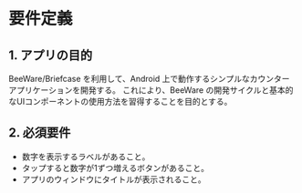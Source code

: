 # 要件定義

## 1. アプリの目的

BeeWare/Briefcase を利用して、Android 上で動作するシンプルなカウンターアプリケーションを開発する。
これにより、BeeWare の開発サイクルと基本的なUIコンポーネントの使用方法を習得することを目的とする。

## 2. 必須要件

-   数字を表示するラベルがあること。
-   タップすると数字が1ずつ増えるボタンがあること。
-   アプリのウィンドウにタイトルが表示されること。
